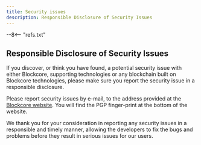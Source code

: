 ```yaml
---
title: Security issues
description: Responsible Disclosure of Security Issues
---
```

--8<-- "refs.txt"

Responsible Disclosure of Security Issues
-----------------------

If you discover, or think you have found, a potential security issue with either Blockcore, supporting technologies or any blockchain built on Blockcore technologies, please make sure you report the security issue in a responsible disclosure.

Please report security issues by e-mail, to the address provided at the [Blockcore website](http://blockcore.net/). You will find the PGP finger-print at the bottom of the website.

We thank you for your consideration in reporting any security issues in a responsible and timely manner, allowing the 
developers to fix the bugs and problems before they result in serious issues for our users.
